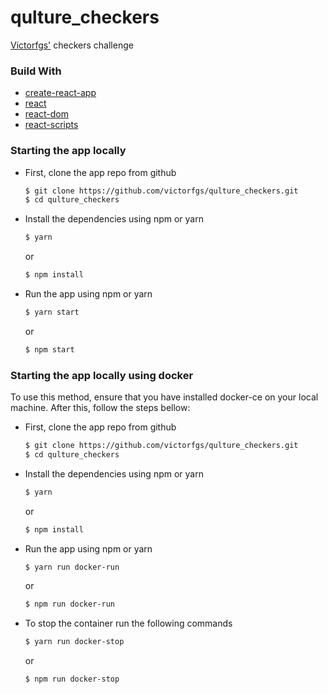 # qulture_checkers
[Victorfgs'](https://github.com/victorfgs) checkers challenge


### Build With
+ [create-react-app](https://www.npmjs.com/package/create-react-app)
+ [react](https://www.npmjs.com/package/react)
+ [react-dom](https://www.npmjs.com/package/react-dom)
+ [react-scripts](https://www.npmjs.com/package/react-scripts)

### Starting the app locally
- First, clone the app repo from github
  ```bash
  $ git clone https://github.com/victorfgs/qulture_checkers.git
  $ cd qulture_checkers
  ```

- Install the dependencies using npm or yarn
  ```bash
  $ yarn
  ```
  or
  ```bash
  $ npm install
  ```

- Run the app using npm or yarn
  ```bash
  $ yarn start
  ```
  or
  ```bash
  $ npm start
  ```
### Starting the app locally using docker
To use this method, ensure that you have installed docker-ce on your local machine. After this, follow the steps bellow:
- First, clone the app repo from github
  ```bash
  $ git clone https://github.com/victorfgs/qulture_checkers.git
  $ cd qulture_checkers
  ```

- Install the dependencies using npm or yarn
  ```bash
  $ yarn
  ```
  or
  ```bash
  $ npm install
  ```
  
- Run the app using npm or yarn
  ```bash
  $ yarn run docker-run
  ```
  or
  ```bash
  $ npm run docker-run
  ```

- To stop the container run the following commands
  ```bash
  $ yarn run docker-stop
  ```
  or
  ```bash
  $ npm run docker-stop
  ```
